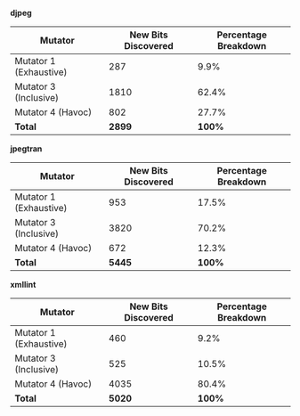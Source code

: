 **djpeg**

| Mutator               | New Bits Discovered | Percentage Breakdown |
|-----------------------|---------------------|-----------------------|
| Mutator 1 (Exhaustive)| 287                 | 9.9%                  |
| Mutator 3 (Inclusive) | 1810                | 62.4%                 |
| Mutator 4 (Havoc)     | 802                 | 27.7%                 |
| **Total**             | **2899**            | **100%**              |

**jpegtran**

| Mutator               | New Bits Discovered | Percentage Breakdown |
|-----------------------|---------------------|-----------------------|
| Mutator 1 (Exhaustive)| 953                 | 17.5%                 |
| Mutator 3 (Inclusive) | 3820                | 70.2%                 |
| Mutator 4 (Havoc)     | 672                 | 12.3%                 |
| **Total**             | **5445**            | **100%**              |

**xmllint**

| Mutator               | New Bits Discovered | Percentage Breakdown |
|-----------------------|---------------------|-----------------------|
| Mutator 1 (Exhaustive)| 460                 | 9.2%                  |
| Mutator 3 (Inclusive) | 525                 | 10.5%                 |
| Mutator 4 (Havoc)     | 4035                | 80.4%                 |
| **Total**             | **5020**            | **100%**              |
